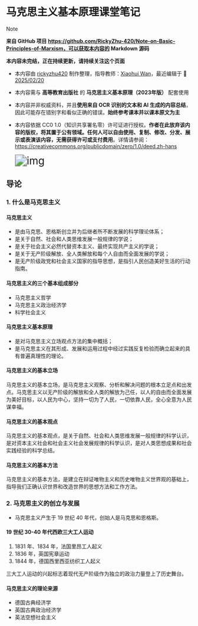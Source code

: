 # 马克思主义基本原理课堂笔记

> [!NOTE]
>
> **来自 GitHub 项目 https://github.com/RickyZhu-420/Note-on-Basic-Principles-of-Marxism，可以获取本内容的 Markdown 源码**
>
> **本内容未完结，正在持续更新，请持续关注这个页面**

- 本内容由 <u>rickyzhu420</u> 制作整理，指导教师：<u>Xiaohui Wan</u>，最近编辑于 :date: <u>2025/02/20</u>

- 本内容需与 **高等教育出版社** 的 **马克思主义基本原理（2023年版）** 配套使用

- 本内容并非权威资料，并且**使用来自 OCR 识别的文本和 AI 生成的内容总结**，因此可能存在错别字和看似正确的错误。**始终参考课本并以课本原文为主**

- 本内容依据 CC0 1.0（知识共享署名零）许可证进行授权。**作者在此放弃该内容的版权，将其置于公有领域。任何人可以自由使用、复制、修改、分发、展示或表演该内容，无需获得许可或支付费用**。详情请参阅：https://creativecommons.org/publicdomain/zero/1.0/deed.zh-hans

    <img src="https://mirrors.creativecommons.org/presskit/buttons/88x31/svg/cc-zero.svg" alt="img" style="zoom:200%;" />

## 导论

### 1. 什么是马克思主义

#### 马克思主义

- 是由马克思、恩格斯创立并为后继者所不断发展的科学理论体系；
- 是关于自然、社会和人类思维发展一般规律的学说；
- 是关于社会主义必然代替资本主义、最终实现共产主义的学说；
- 是关于无产阶级解放、全人类解放和每个人自由而全面发展的学说；
- 是无产阶级政党和社会主义国家的指导思想，是指引人民创造美好生活的行动指南。

#### 马克思主义的三个基本组成部分

- 马克思主义哲学
- 马克思主义政治经济学
- 科学社会主义

#### 马克思主义基本原理

- 是对马克思主义立场观点方法的集中概括；
- 是马克思主义在其形成、发展和运用过程中经过实践反复检验而确立起来的具有普遍真理性的理论。

#### 马克思主义的基本立场

马克思主义的基本立场，是马克思主义观察、分析和解决问题的根本立足点和出发点。马克思主义以无产阶级的解放和全人类的解放为己任，以人的自由而全面发展为美好目标，以人民为中心，坚持一切为了人民，一切依靠人民，全心全意为人民谋幸福。

#### 马克思主义的基本观点

马克思主义的基本观点，是关于自然、社会和人类思维发展一般规律的科学认识，是对资本主义社会和社会主义社会发展规律的科学认识，是对人类思想成果和社会实践经验的科学总结。

#### 马克思主义的基本方法

马克思主义的基本方法，是建立在辩证唯物主义和历史唯物主义世界观的基础上，指导我们正确认识世界和改造世界的思想方法和工作方法。



### 2. 马克思主义的创立与发展

- 马克思主义产生于 19 世纪 40 年代，创始人是马克思和恩格斯。

#### 19 世纪 30-40 年代西欧三大工人运动

1. 1831 年、1834 年，法国里昂工人起义
2. 1836 年，英国宪章运动
3. 1844 年，德国西里西亚纺织工人起义

三大工人运动的兴起标志着现代无产阶级作为独立的政治力量登上了历史舞台。

#### 马克思主义的理论来源

- 德国古典经济学
- 英国古典政治经济学
- 英法空想社会主义
